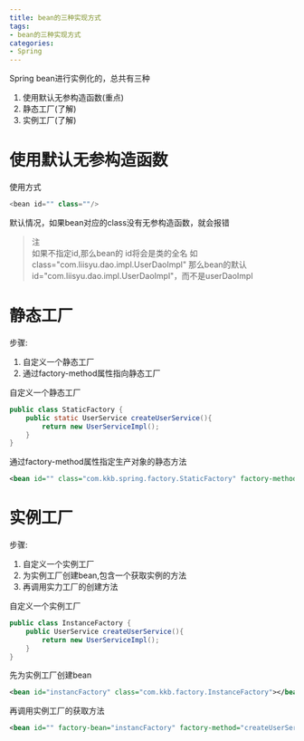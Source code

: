 ```yaml
---
title: bean的三种实现方式
tags: 
- bean的三种实现方式
categories: 
- Spring 
---
```



Spring bean进行实例化的，总共有三种
1. 使用默认无参构造函数(重点)
2. 静态工厂(了解)
3. 实例工厂(了解)

# 使用默认无参构造函数

使用方式
```java
<bean id="" class=""/>
```

默认情况，如果bean对应的class没有无参构造函数，就会报错

>注  
>如果不指定id,那么bean的 id将会是类的全名
> 如class="com.liisyu.dao.impl.UserDaoImpl"
>那么bean的默认id="com.liisyu.dao.impl.UserDaoImpl"，而不是userDaoImpl

# 静态工厂

步骤:
1. 自定义一个静态工厂
2. 通过factory-method属性指向静态工厂

自定义一个静态工厂
```java
public class StaticFactory {
    public static UserService createUserService(){
        return new UserServiceImpl();
    }
}
```

通过factory-method属性指定生产对象的静态方法
```xml
<bean id="" class="com.kkb.spring.factory.StaticFactory" factory-method="createUserService"></bean>
```

# 实例工厂

步骤:
1. 自定义一个实例工厂
2. 为实例工厂创建bean,包含一个获取实例的方法
3. 再调用实力工厂的创建方法

自定义一个实例工厂
```java
public class InstanceFactory {
    public UserService createUserService(){
        return new UserServiceImpl();
    }
}
```

先为实例工厂创建bean
```xml
<bean id="instancFactory" class="com.kkb.factory.InstanceFactory"></bean>
```

再调用实例工厂的获取方法
```xml
<bean id="" factory-bean="instancFactory" factory-method="createUserService"></bean>
```
